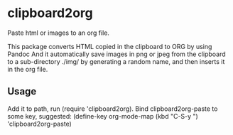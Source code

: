 # clipboard2org
Paste html or images to an org file.

This package converts HTML copied in the clipboard to ORG by using Pandoc
And it automatically save images in png or jpeg from the clipboard to a
sub-directory ./img/ by generating a random name, and then inserts it in the
org file.


## Usage
Add it to path, run (require 'clipboard2org).
Bind clipboard2org-paste to some key, suggested:
(define-key org-mode-map (kbd "C-S-y ") 'clipboard2org-paste)
